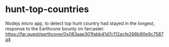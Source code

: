 # hunt-top-countries
Nodejs micro app, to detect top hunt country had stayed in the longest, response to the Earthcone bounty on farcaster: https://far.quest/earthcone/0x083aae301fabb41d7c112acfe266b90e9c7587a4
